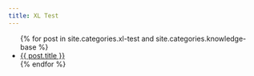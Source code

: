 ```yaml
---
title: XL Test
---
```


<ul>
{% for post in site.categories.xl-test and site.categories.knowledge-base %}
		<li><a href="{{ post.url }}">{{ post.title }}</a></li>
	{% endfor %}
</ul>